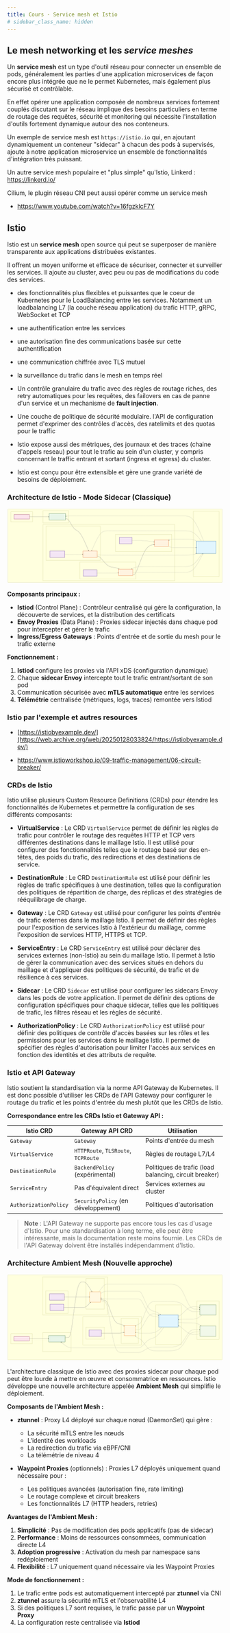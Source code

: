 ```yaml
---
title: Cours - Service mesh et Istio
# sidebar_class_name: hidden
---
```


## Le mesh networking et les *service meshes*

Un **service mesh** est un type d'outil réseau pour connecter un ensemble de pods, généralement les parties d'une application microservices de façon encore plus intégrée que ne le permet Kubernetes, mais également plus sécurisé et contrôlable.

En effet opérer une application composée de nombreux services fortement couplés discutant sur le réseau implique des besoins particuliers en terme de routage des requêtes, sécurité et monitoring qui nécessite l'installation d'outils fortement dynamique autour des nos conteneurs.

Un exemple de service mesh est `https://istio.io` qui, en ajoutant dynamiquement un conteneur "sidecar" à chacun des pods à supervisés, ajoute à notre application microservice un ensemble de fonctionnalités d'intégration très puissant.

Un autre service mesh populaire et "plus simple" qu'Istio, Linkerd : https://linkerd.io/

Cilium, le plugin réseau CNI peut aussi opérer comme un service mesh

- https://www.youtube.com/watch?v=16fgzklcF7Y

## Istio

Istio est un **service mesh** open source qui peut se superposer de manière transparente aux applications distribuées existantes.

Il offrent un moyen uniforme et efficace de sécuriser, connecter et surveiller les services. Il ajoute au cluster, avec peu ou pas de modifications du code des services.

- des fonctionnalités plus flexibles et puissantes que le coeur de Kubernetes pour le LoadBalancing entre les services. Notamment un loadbalancing L7 (la couche réseau application) du trafic HTTP, gRPC, WebSocket et TCP

- une authentification entre les services

- une autorisation fine des communications basée sur cette authentification

- une communication chiffrée avec TLS mutuel

- la surveillance du trafic dans le mesh en temps réel

- Un contrôle granulaire du trafic avec des règles de routage riches, des retry automatiques pour les requêtes, des failovers en cas de panne d'un service et un mechanisme de **fault injection**.

- Une couche de politique de sécurité modulaire. l'API de configuration permet d'exprimer des contrôles d'accès, des ratelimits et des quotas pour le traffic

- Istio expose aussi des métriques, des journaux et des traces (chaine d'appels reseau) pour tout le trafic au sein d'un cluster, y compris concernant le traffic entrant et sortant (ingress et egress) du cluster.

- Istio est conçu pour être extensible et gère une grande variété de besoins de déploiement.

### Architecture de Istio - Mode Sidecar (Classique)

![Architecture Istio Sidecar](images/istio-sidecar-architecture.svg)

**Composants principaux :**

- **Istiod** (Control Plane) : Contrôleur centralisé qui gère la configuration, la découverte de services, et la distribution des certificats
- **Envoy Proxies** (Data Plane) : Proxies sidecar injectés dans chaque pod pour intercepter et gérer le trafic
- **Ingress/Egress Gateways** : Points d'entrée et de sortie du mesh pour le trafic externe

**Fonctionnement :**
1. **Istiod** configure les proxies via l'API xDS (configuration dynamique)
2. Chaque **sidecar Envoy** intercepte tout le trafic entrant/sortant de son pod
3. Communication sécurisée avec **mTLS automatique** entre les services
4. **Télémétrie** centralisée (métriques, logs, traces) remontée vers Istiod

### Istio par l'exemple et autres resources

- [https://istiobyexample.dev/](https://web.archive.org/web/20250128033824/https://istiobyexample.dev/)

- https://www.istioworkshop.io/09-traffic-management/06-circuit-breaker/

### CRDs de Istio

Istio utilise plusieurs Custom Resource Definitions (CRDs) pour étendre les fonctionnalités de Kubernetes et permettre la configuration de ses différents composants:

- **VirtualService** : Le CRD `VirtualService` permet de définir les règles de trafic pour contrôler le routage des requêtes HTTP et TCP vers différentes destinations dans le maillage Istio. Il est utilisé pour configurer des fonctionnalités telles que le routage basé sur des en-têtes, des poids du trafic, des redirections et des destinations de service.

- **DestinationRule** : Le CRD `DestinationRule` est utilisé pour définir les règles de trafic spécifiques à une destination, telles que la configuration des politiques de répartition de charge, des réplicas et des stratégies de rééquilibrage de charge.

- **Gateway** : Le CRD `Gateway` est utilisé pour configurer les points d'entrée de trafic externes dans le maillage Istio. Il permet de définir des règles pour l'exposition de services Istio à l'extérieur du maillage, comme l'exposition de services HTTP, HTTPS et TCP.

- **ServiceEntry** : Le CRD `ServiceEntry` est utilisé pour déclarer des services externes (non-Istio) au sein du maillage Istio. Il permet à Istio de gérer la communication avec des services situés en dehors du maillage et d'appliquer des politiques de sécurité, de trafic et de résilience à ces services.

- **Sidecar** : Le CRD `Sidecar` est utilisé pour configurer les sidecars Envoy dans les pods de votre application. Il permet de définir des options de configuration spécifiques pour chaque sidecar, telles que les politiques de trafic, les filtres réseau et les règles de sécurité.

- **AuthorizationPolicy** : Le CRD `AuthorizationPolicy` est utilisé pour définir des politiques de contrôle d'accès basées sur les rôles et les permissions pour les services dans le maillage Istio. Il permet de spécifier des règles d'autorisation pour limiter l'accès aux services en fonction des identités et des attributs de requête.

### Istio et API Gateway

Istio soutient la standardisation via la norme API Gateway de Kubernetes. Il est donc possible d'utiliser les CRDs de l'API Gateway pour configurer le routage du trafic et les points d'entrée du mesh plutôt que les CRDs de Istio.

**Correspondance entre les CRDs Istio et Gateway API :**

| **Istio CRD** | **Gateway API CRD** | **Utilisation** |
|---------------|---------------------|-----------------|
| `Gateway` | `Gateway` | Points d'entrée du mesh |
| `VirtualService` | `HTTPRoute`, `TLSRoute`, `TCPRoute` | Règles de routage L7/L4 |
| `DestinationRule` | `BackendPolicy` (expérimental) | Politiques de trafic (load balancing, circuit breaker) |
| `ServiceEntry` | Pas d'équivalent direct | Services externes au cluster |
| `AuthorizationPolicy` | `SecurityPolicy` (en développement) | Politiques d'autorisation |

> **Note** : L'API Gateway ne supporte pas encore tous les cas d'usage d'Istio. Pour une standardisation à long terme, elle peut être intéressante, mais la documentation reste moins fournie. Les CRDs de l'API Gateway doivent être installés indépendamment d'Istio.

### Architecture Ambient Mesh (Nouvelle approche)

![Architecture Istio Ambient](images/istio-ambient-architecture.svg)

L'architecture classique de Istio avec des proxies sidecar pour chaque pod peut être lourde à mettre en œuvre et consommatrice en ressources. Istio développe une nouvelle architecture appelée **Ambient Mesh** qui simplifie le déploiement.

**Composants de l'Ambient Mesh :**

- **ztunnel** : Proxy L4 déployé sur chaque nœud (DaemonSet) qui gère :
  - La sécurité mTLS entre les nœuds
  - L'identité des workloads
  - La redirection du trafic via eBPF/CNI
  - La télémétrie de niveau 4

- **Waypoint Proxies** (optionnels) : Proxies L7 déployés uniquement quand nécessaire pour :
  - Les politiques avancées (autorisation fine, rate limiting)
  - Le routage complexe et circuit breakers
  - Les fonctionnalités L7 (HTTP headers, retries)

**Avantages de l'Ambient Mesh :**

1. **Simplicité** : Pas de modification des pods applicatifs (pas de sidecar)
2. **Performance** : Moins de ressources consommées, communication directe L4
3. **Adoption progressive** : Activation du mesh par namespace sans redéploiement
4. **Flexibilité** : L7 uniquement quand nécessaire via les Waypoint Proxies

**Mode de fonctionnement :**

1. Le trafic entre pods est automatiquement intercepté par **ztunnel** via CNI
2. **ztunnel** assure la sécurité mTLS et l'observabilité L4
3. Si des politiques L7 sont requises, le trafic passe par un **Waypoint Proxy**
4. La configuration reste centralisée via **Istiod**


<!-- ## Essayer Istio

- Cloner l'application d'exemple bookinfo :

```sh
cd ~/Desktop
git clone https://github.com/istio/istio.git
cp -R istio/sample/bookinfo .
```

- Suivez le tutoriel officiel à l'adresse : https://istio.io/latest/docs/setup/getting-started/
 -->

<!-- 
## Principes et architecture


### Pour aller plus loin


## Déployer Istio

#### 1. Déployer les Custom Resource Definitions avec le chart Istio base:

```sh
helm repo add istio https://istio-release.storage.googleapis.com/charts

helm repo update

kubectl create namespace istio-system

helm install istio-base istio/base -n istio-system --set defaultRevision=default
```

C'est une bonne pratique générale de ne pas déployer les CRDs avec le chart principal de l'application/opérateur que l'on veut installer. En effet :

- Désinstaller une release d'un chart est une opération assez commune
- Désinstaller une release comprenant des CRDs va désinstaller ces CRDs
- Désinstaller les CRDs implique la suppression définitive des resources associées ce qui implique une perte de données potentiellement grave

On pourrait vouloir utiliser plusieurs releases du même chart sans toucher aux CRDs et la 

#### 2. Installer le control plane Istio via une application ArgoCD

```sh
helm install istiod istio/istiod -n istio-system --set "profile=demo" --wait
```

## Déployer l'application d'exemple bookinfo

- Cloner l'application: `git clone https://github.com/Uptime-Formation/istio_bookinfo_TPs.git`

- Créer un namespace pour l'application : `kubectl create namespace bookinfo`.

- Activer l'injection de sidecar (le mode normal de Istio) pour le namespace: `kubectl label namespace bookinfo istio-injection=enabled`

Le controller Istiod surveille les namespaces étiquetés de la sorte.

Déployons l'application avec ArgoCD
 -->

